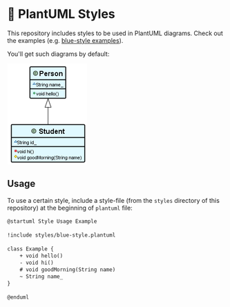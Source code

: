 # 🌻 PlantUML Styles

This repository includes styles to be used in PlantUML diagrams.
Check out the examples (e.g. [blue-style examples](examples/blue-style/readme.md)).

You'll get such diagrams by default:

![Class Example](examples/blue-style/Class2.png)

## Usage

To use a certain style, include a style-file (from the `styles` directory of this repository) at the beginning of `plantuml` file:

```
@startuml Style Usage Example

!include styles/blue-style.plantuml

class Example {
    + void hello()
    - void hi()
    # void goodMorning(String name)
    ~ String name_
}

@enduml
```
